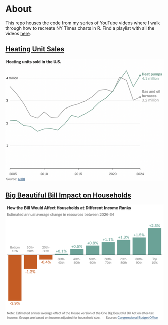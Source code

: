 # About

This repo houses the code from my series of YouTube videos where I walk through how to recreate NY Times charts in R. Find a playlist with all the videos [here](https://www.youtube.com/playlist?list=PL13MEsHNi98LPKpbNepEZ9wIHW08pWi2v).

## [Heating Unit Sales](./nyt_heating_unit_sales/)

![](nyt_heating_unit_sales/imgs/nyt_heating_unit_sales.png)

## [Big Beautiful Bill Impact on Households](./nyt_bbb_impact/)

![](nyt_bbb_impact/imgs/big_bill_household_impact_graph.png)

